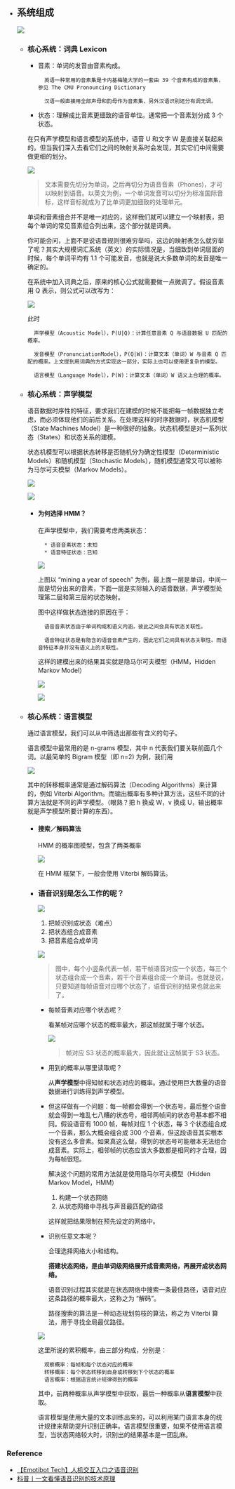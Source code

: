 - ## 系统组成

    ![](images/识别核心算法.jpg)

    + ### 核心系统：词典 Lexicon

        * 音素：单词的发音由音素构成。

                英语一种常用的音素集是卡内基梅隆大学的一套由 39 个音素构成的音素集，参见 The CMU Pronouncing Dictionary

                汉语一般直接用全部声母和韵母作为音素集，另外汉语识别还分有调无调。

        * 状态：理解成比音素更细致的语音单位。通常把一个音素划分成 3 个状态。

        在只有声学模型和语言模型的系统中，语音 U 和文字 W 是直接关联起来的。但当我们深入去看它们之间的映射关系时会发现，其实它们中间需要做更细的划分。

        ![](images/dict.jpg)
        > 文本需要先切分为单词，之后再切分为语音音素（Phones)，才可以映射到语音。以英文为例，一个单词发音可以切分为标准国际音标，这样音标就成为了比单词更加细致的处理单元。

        单词和音素组合并不是唯一对应的，这样我们就可以建立一个映射表，把每个单词的常见音素组合列出来，这个部分就是词典。

        你可能会问，上面不是说语音规则很难穷举吗，这边的映射表怎么就穷举了呢？其实大规模词汇系统（英文）的实际情况是，当细致到单词层面的时候，每个单词平均有 1.1 个可能发音，也就是说大多数单词的发音是唯一确定的。

        在系统中加入词典之后，原来的核心公式就需要做一点微调了。假设音素用 Q 表示，则公式可以改写为：

        ![](images/dict_p.jpg)

        此时

            声学模型（Acoustic Model），P(U|Q)：计算任意音素 Q 与语音数据 U 匹配的概率。

            发音模型（PronunciationModel），P(Q|W)：计算文本（单词）W 与音素 Q 匹配的概率。上文提到用词典的方式实现这一部分，实际上也可以使用更复杂的模型。

            语言模型（Language Model），P(W)：计算文本（单词）W 语义上合理的概率。

    + ### 核心系统：声学模型

        语音数据时序性的特征，要求我们在建模的时候不能把每一帧数据独立考虑，而必须体现他们的前后关系。在处理这样的时序数据时，状态机模型（State Machines Model）是一种很好的抽象。状态机模型是对一系列状态（States）和状态关系的建模。

        状态机模型可以根据状态转移是否随机分为确定性模型（Deterministic Models）和随机模型（Stochastic Models），随机模型通常又可以被称为马尔可夫模型（Markov Models）。

        ![](images/Markov.jpg)

        ![](images/Markov_model.jpg)

        * #### 为何选择 HMM？

            在声学模型中，我们需要考虑两类状态：

                * 语音音素状态：未知
                * 语音特征状态：已知

            ![](images/hmm.jpg)

            上图以 “mining a year of speech” 为例，最上面一层是单词，中间一层是切分出来的音素，下面一层是实际输入的语音数据，声学模型处理第二层和第三层的状态映射。

            图中这样做状态连接的原因在于：

                语音音素状态由于单词构成和语义内涵，彼此之间会具有状态关联性。

                语音特征状态是有隐含的语音音素产生的，因此它们之间具有状态关联性。而语音特征本身并没有语义上的关联性。


            这样的建模出来的结果其实就是隐马尔可夫模型（HMM，Hidden Markov Model）

            ![](images/hmm_model.jpg)

            ![](images/hmm_des.jpg)

    + ### 核心系统：语言模型

        通过语言模型，我们可以从中筛选出那些有含义的句子。

        语言模型中最常用的是 n-grams 模型，其中 n 代表我们要关联前面几个词。以最简单的 Bigram 模型（即 n=2) 为例，我们用

        ![](images/b_gram.jpg)

        其中的转移概率通常是通过解码算法（Decoding Algorithms）来计算的，例如 Viterbi Algorithm。而输出概率有多种计算方法，这些不同的计算方法就是不同的声学模型。（眼熟？把 h 换成 W，v 换成 U，输出概率就是声学模型所要计算的东西）。

        * #### 搜索／解码算法

            HMM 的概率图模型，包含了两类概率

            ![](images/hmm_p.jpg)

            在 HMM 框架下，一般会使用 Viterbi 解码算法。

        + ### 语音识别是怎么工作的呢？

            ![](images/识别核心.jpg)

            1. 把帧识别成状态（难点）
            1. 把状态组合成音素
            1. 把音素组合成单词

            ![](images/voice2text.jpg)
            > 图中，每个小竖条代表一帧，若干帧语音对应一个状态，每三个状态组合成一个音素，若干个音素组合成一个单词。也就是说，只要知道每帧语音对应哪个状态了，语音识别的结果也就出来了。

            * 每帧音素对应哪个状态呢？

                看某帧对应哪个状态的概率最大，那这帧就属于哪个状态。

                ![](images/音素状态.PNG)
                > 帧对应 S3 状态的概率最大，因此就让这帧属于 S3 状态。

            * 用到的概率从哪里读取呢？

                从**声学模型**中得知帧和状态对应的概率。通过使用巨大数量的语音数据进行训练得到声学模型。

            * 但这样做有一个问题：每一帧都会得到一个状态号，最后整个语音就会得到一堆乱七八糟的状态号，相邻两帧间的状态号基本都不相同。假设语音有 1000 帧，每帧对应 1 个状态，每 3 个状态组合成一个音素，那么大概会组合成 300 个音素，但这段语音其实根本没有这么多音素。如果真这么做，得到的状态号可能根本无法组合成音素。实际上，相邻帧的状态应该大多数都是相同的才合理，因为每帧很短。

                解决这个问题的常用方法就是使用隐马尔可夫模型（Hidden Markov Model，HMM）

                1. 构建一个状态网络
                1. 从状态网络中寻找与声音最匹配的路径

                这样就把结果限制在预先设定的网络中。

            * 识别任意文本呢？

                合理选择网络大小和结构。

                **搭建状态网络，是由单词级网络展开成音素网络，再展开成状态网络。**

                语音识别过程其实就是在状态网络中搜索一条最佳路径，语音对应这条路径的概率最大，这称之为 “解码”。

                路径搜索的算法是一种动态规划剪枝的算法，称之为 Viterbi 算法，用于寻找全局最优路径。

            ![](images/decode_vitebi.jpg)

            这里所说的累积概率，由三部分构成，分别是：

                观察概率：每帧和每个状态对应的概率
                转移概率：每个状态转移到自身或转移到下个状态的概率
                语言概率：根据语言统计规律得到的概率

            其中，前两种概率从声学模型中获取，最后一种概率从**语言模型**中获取。

            语言模型是使用大量的文本训练出来的，可以利用某门语言本身的统计规律来帮助提升识别正确率。语言模型很重要，如果不使用语言模型，当状态网络较大时，识别出的结果基本是一团乱麻。

### Reference

- [【Emotibot Tech】人机交互入口之语音识别](https://zhuanlan.zhihu.com/p/26208686)
- [科普丨一文看懂语音识别的技术原理](https://zhuanlan.zhihu.com/p/34488248)
